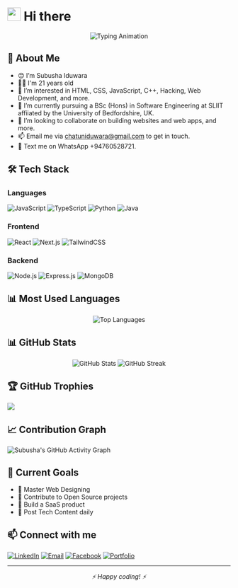# <img src="https://media.giphy.com/media/hvRJCLFzcasrR4ia7z/giphy.gif" width="30px"/> Hi there

<div align="center">
  <img src="https://readme-typing-svg.demolab.com?font=Fira+Code&size=24&pause=1000&color=F70000&center=true&vCenter=true&width=440&lines=I'm+Subusha+Iduwara+%3A);Don't+forget+to+follow+me!!" alt="Typing Animation" />
</div>

## 🚀 About Me

- 😊 I’m Subusha Iduwara
- 👦🏻 I'm 21 years old
- 👀 I’m interested in HTML, CSS, JavaScript, C++, Hacking, Web Development, and more.
- 🌱 I’m currently pursuing a BSc (Hons) in Software Engineering at SLIIT affiiated by the University of Bedfordshire, UK.
- 💞️ I’m looking to collaborate on building websites and web apps, and more.
- 📫 Email me via chatuniduwara@gmail.com to get in touch.
- 💬 Text me on WhatsApp +94760528721.


## 🛠️ Tech Stack

### Languages
![JavaScript](https://img.shields.io/badge/JavaScript-F7DF1E?style=for-the-badge&logo=javascript&logoColor=black)
![TypeScript](https://img.shields.io/badge/TypeScript-007ACC?style=for-the-badge&logo=typescript&logoColor=white)
![Python](https://img.shields.io/badge/Python-3776AB?style=for-the-badge&logo=python&logoColor=white)
![Java](https://img.shields.io/badge/Java-ED8B00?style=for-the-badge&logo=oracle&logoColor=white)

### Frontend
![React](https://img.shields.io/badge/React-20232A?style=for-the-badge&logo=react&logoColor=61DAFB)
![Next.js](https://img.shields.io/badge/Next.js-000000?style=for-the-badge&logo=next.js&logoColor=white)
![TailwindCSS](https://img.shields.io/badge/Tailwind_CSS-38B2AC?style=for-the-badge&logo=tailwind-css&logoColor=white)

### Backend
![Node.js](https://img.shields.io/badge/Node.js-43853D?style=for-the-badge&logo=node.js&logoColor=white)
![Express.js](https://img.shields.io/badge/Express.js-404D59?style=for-the-badge)
![MongoDB](https://img.shields.io/badge/MongoDB-4EA94B?style=for-the-badge&logo=mongodb&logoColor=white)


## 📊 Most Used Languages

<div align="center">
  <img src="https://github-readme-stats.vercel.app/api/top-langs/?username=subusha&layout=compact&theme=radical&langs_count=8&exclude_repo=repo1,repo2" alt="Top Languages" />
</div>


## 📊 GitHub Stats

<div align="center">
  <img src="https://github-readme-stats.vercel.app/api?username=subusha&show_icons=true&theme=radical" alt="GitHub Stats" />
  <img src="https://github-readme-streak-stats.herokuapp.com/?user=subusha&theme=radical" alt="GitHub Streak" />
</div>


## 🏆 GitHub Trophies
![](https://github-profile-trophy.vercel.app/?username=subusha&theme=radical&no-frame=false&no-bg=true&margin-w=4)


## 📈 Contribution Graph
![Subusha's GitHub Activity Graph](https://github-readme-activity-graph.vercel.app/graph?username=subusha&theme=redical)


## 🎯 Current Goals
- 🌱 Master Web Designing
- 👯 Contribute to Open Source projects
- 🚀 Build a SaaS product
- 📝 Post Tech Content daily


## 📫 Connect with me

[![LinkedIn](https://img.shields.io/badge/LinkedIn-0077B5?style=for-the-badge&logo=linkedin&logoColor=white)](https://www.linkedin.com/in/subushaiduwara/)
[![Email](https://img.shields.io/badge/Email-D14836?style=for-the-badge&logo=gmail&logoColor=white)](mailto:your.email@example.com)
[![Facebook](https://img.shields.io/badge/Facebook-1877F2?style=for-the-badge&logo=facebook&logoColor=white)](https://www.facebook.com/subusha.iduwara)
[![Portfolio](https://img.shields.io/badge/Portfolio-FF5722?style=for-the-badge&logo=todoist&logoColor=white)](https://your-portfolio.com)


---
<div align="center">
   <i>⚡ Happy coding! ⚡</i>
</div>
